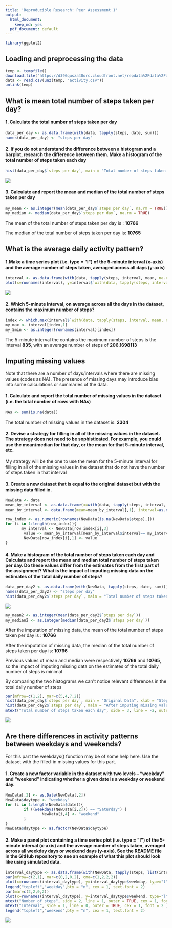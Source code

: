 ```yaml
---
title: 'Reproducible Research: Peer Assessment 1'
output:
  html_document:
    keep_md: yes
  pdf_document: default
---
```


```r
library(ggplot2)
```


## Loading and preprocessing the data

```r
temp <- tempfile()
download.file("https://d396qusza40orc.cloudfront.net/repdata%2Fdata%2Factivity.zip",temp)
data <- read.csv(unz(temp, "activity.csv"))
unlink(temp)
```

## What is mean total number of steps taken per day?

#### 1. Calculate the total number of steps taken per day

```r
data_per_day <- as.data.frame(with(data, tapply(steps, date, sum)))
names(data_per_day) <- "steps per day"
```

#### 2. If you do not understand the difference between a histogram and a barplot, research the difference between them. Make a histogram of the total number of steps taken each day

```r
hist(data_per_day$`steps per day`, main = "Total number of steps taken each day", xlab = "Steps")
```

![](PA1_template_files/figure-html/unnamed-chunk-4-1.png)<!-- -->

#### 3. Calculate and report the mean and median of the total number of steps taken per day

```r
my_mean <- as.integer(mean(data_per_day$`steps per day`, na.rm = TRUE))
my_median <- median(data_per_day$`steps per day`, na.rm = TRUE)
```
The mean of the total number of steps taken per day is : **10766**

The median of the total number of steps taken per day is: **10765**

## What is the average daily activity pattern?

#### 1.Make a time series plot (i.e. type = "l") of the 5-minute interval (x-axis) and the average number of steps taken, averaged across all days (y-axis)

```r
interval <- as.data.frame(with(data, tapply(steps, interval, mean, na.rm=TRUE)))
plot(x=rownames(interval), y=interval$`with(data, tapply(steps, interval, mean, na.rm = TRUE))`, type="l", xlab = "Average number of steps", ylab = "Interval No.", main = "Average number of steps per interval")
```

![](PA1_template_files/figure-html/unnamed-chunk-6-1.png)<!-- -->

#### 2. Which 5-minute interval, on average across all the days in the dataset, contains the maximum number of steps?


```r
index <- which.max(interval$`with(data, tapply(steps, interval, mean, na.rm = TRUE))`)
my_max <- interval[index,1]
my_5min <- as.integer(rownames(interval)[index])
```

The 5-minute interval the contains the maximum number of steps is the interval **835**, with an average number of steps of **206.1698113**

## Imputing missing values

Note that there are a number of days/intervals where there are missing values (codes as NA). The presence of missing days may introduce bias into some calculations or summaries of the data.

#### 1. Calculate and report the total number of missing values in the dataset (i.e. the total number of rows with NAs)


```r
NAs <- sum(is.na(data))
```

The total number of missing values in the dataset is: **2304**

#### 2. Devise a strategy for filling in all of the missing values in the dataset. The strategy does not need to be sophisticated. For example, you could use the mean/median for that day, or the mean for that 5-minute interval, etc.

My strategy will be the one to use the mean for the 5-minute interval for filling in all of the missing values in the dataset that do not have the number of steps taken in that interval

#### 3. Create a new dataset that is equal to the original dataset but with the missing data filled in.


```r
NewData <- data
mean_by_interval <- as.data.frame(x=with(data, tapply(steps, interval, mean, na.rm=TRUE)))
mean_by_interval <- data.frame(mean=mean_by_interval[,1], interval=as.numeric(rownames(mean_by_interval)))

row_index <- as.numeric(rownames(NewData[is.na(NewData$steps),]))
for (i in 1:length(row_index)){
       my_interval <- NewData[row_index[i],3]
        value <- mean_by_interval[mean_by_interval$interval== my_interval,]$mean
        NewData[row_index[i],1] <- value
}
```


#### 4. Make a histogram of the total number of steps taken each day and Calculate and report the mean and median total number of steps taken per day. Do these values differ from the estimates from the first part of the assignment? What is the impact of imputing missing data on the estimates of the total daily number of steps?


```r
data_per_day2 <- as.data.frame(with(NewData, tapply(steps, date, sum)))
names(data_per_day2) <- "steps per day"
hist(data_per_day2$`steps per day`, main = "Total number of steps taken each day", xlab = "Steps")
```

![](PA1_template_files/figure-html/unnamed-chunk-10-1.png)<!-- -->

```r
my_mean2 <- as.integer(mean(data_per_day2$`steps per day`))
my_median2 <- as.integer(median(data_per_day2$`steps per day`))
```
After the imputation of missing data, the mean of the total number of steps taken per day is : **10766**

After the imputation of missing data, the median of the total number of steps taken per day is: **10766**

Previous values of mean and median were respectively **10766** and **10765**, so the impact of imputing missing data on the estimates of the total daily number of steps is minimal

By comparing the two histograms we can't notice relevant differences in the total daily number of steps

```r
par(mfrow=c(1,2), mar=c(5,4,7,2))
hist(data_per_day$`steps per day`, main = "Original Data", xlab = "Steps")
hist(data_per_day2$`steps per day`, main = "After imputing missing values", xlab = "Steps")
mtext("Total number of steps taken each day", side = 3, line = -2, outer = TRUE, cex = 1.5, font = 2)
```

![](PA1_template_files/figure-html/unnamed-chunk-11-1.png)<!-- -->


## Are there differences in activity patterns between weekdays and weekends?

For this part the weekdays() function may be of some help here. Use the dataset with the filled-in missing values for this part.

#### 1. Create a new factor variable in the dataset with two levels – “weekday” and “weekend” indicating whether a given date is a weekday or weekend day.


```r
NewData[,2] <- as.Date(NewData[,2])
NewData$daytype <- "weekday"
for (i in 1:length(NewData$date)){
        if ((weekdays(NewData[i,2])) == "Saturday") {
                NewData[i,4] <- "weekend"
        } 
}
NewData$daytype <- as.factor(NewData$daytype)
```

#### 2. Make a panel plot containing a time series plot (i.e. type = "l") of the 5-minute interval (x-axis) and the average number of steps taken, averaged across all weekday days or weekend days (y-axis). See the README file in the GitHub repository to see an example of what this plot should look like using simulated data. 


```r
interval_daytype <- as.data.frame(with(NewData, tapply(steps, list(interval, daytype), mean)))
par(mfrow=c(2,1), mar=c(0,2,0,2), oma=c(1,2,2,2))
plot(x=rownames(interval_daytype), y=interval_daytype$weekday, type="l",xaxt='n', ylab = '')
legend("topleft","weekday",bty = "n", cex = 1, text.font = 2)
par(mar=c(2,2,0,2))
plot(x=rownames(interval_daytype), y=interval_daytype$weekend, type="l", xlab = "", ylab = "")
mtext("Number of steps", side = 2, line = 1, outer = TRUE, cex = 1, font = 2 )
mtext("Interval", side = 1, line = 0, outer = TRUE, cex = 1, font = 2 )
legend("topleft","weekend",bty = "n", cex = 1, text.font = 2)
```

![](PA1_template_files/figure-html/unnamed-chunk-13-1.png)<!-- -->

